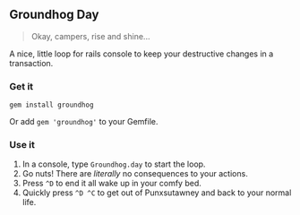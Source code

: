 ## Groundhog Day

> Okay, campers, rise and shine...

A nice, little loop for rails console to keep your destructive changes in a transaction.

### Get it

    gem install groundhog

Or add <code>gem 'groundhog'</code> to your Gemfile.

### Use it

1. In a console, type <code>Groundhog.day</code> to start the loop.
2. Go nuts! There are _literally_ no consequences to your actions.
3. Press <code>^D</code> to end it all wake up in your comfy bed.
4. Quickly press <code>^D ^C</code> to get out of Punxsutawney and back to your normal life.
